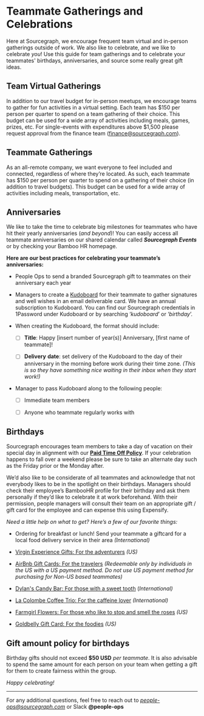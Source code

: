 # Teammate Gatherings and Celebrations

Here at Sourcegraph, we encourage frequent team virtual and in-person gatherings outside of work. We also like to celebrate, and we like to celebrate *you*! Use this guide for team gatherings and to celebrate your teammates' birthdays, anniversaries, and source some really great gift ideas.

## Team Virtual Gatherings

In addition to our travel budget for in-person meetups, we encourage teams to gather for fun activities in a virtual setting. Each team has $150 per person per quarter to spend on a team gathering of their choice. This budget can be used for a wide array of activities including meals, games, prizes, etc. For single-events with expenditures above $1,500 please request approval from the finance team (finance@sourcegraph.com).

## Teammate Gatherings
As an all-remote company, we want everyone to feel included and connected, regardless of where they’re located. As such, each teammate has $150 per person per quarter to spend on a gathering of their choice (in addition to travel budgets). This budget can be used for a wide array of activities including meals, transportation, etc. 

## Anniversaries

We like to take the time to celebrate big milestones for teammates who have hit their yearly anniversaries (*and beyond*)! You can easily access all teammate anniversaries on our shared calendar called ***Sourcegraph Events*** or by checking your Bamboo HR homepage.

**Here are our best practices for celebrating your teammate’s anniversaries:**

-   People Ops to send a branded Sourcegraph gift to teammates on their anniversary each year

-   Managers to create a [Kudoboard](https://www.kudoboard.com/) for their teammate to gather signatures and well wishes in an email deliverable card. We have an annual subscription to Kudoboard. You can find our Sourcegraph credentials in 1Password under Kudoboard or by searching ‘*kudoboard*’ or ‘*birthday*’.
    
-   When creating the Kudoboard, the format should include:
    
	 - [ ] **Title**: Happy [insert number of year(s)] Anniversary, [first name of teammate]!
    
	 - [ ] **Delivery** **date**: set delivery of the Kudoboard to the day of their anniversary in the morning before work during their time zone. *(This is so they have something nice waiting in their inbox when they start work!)*
    

-   Manager to pass Kudoboard along to the following people:
    

	 - [ ] Immediate team members
      
	 - [ ] Anyone who teammate regularly works with  
  

## Birthdays

Sourcegraph encourages team members to take a day of vacation on their special day in alignment with our [**Paid Time Off Policy**](https://docs.google.com/document/d/1nqkTF_e32wx_WMw5Y1a2C8iyh-iRtIcC9Mc54YwPSko/edit). If your celebration happens to fall over a weekend please be sure to take an alternate day such as the Friday prior or the Monday after.  
  
We’d also like to be considerate of all teammates and acknowledge that not everybody likes to be in the spotlight on their birthdays. Managers should check their employee’s BambooHR profile for their birthday and ask them personally if they’d like to celebrate it at work beforehand. With their permission, people managers will consult their team on an appropriate gift / gift card for the employee and can expense this using Expensify.  
  
*Need a little help on what to get? Here’s a few of our favorite things:*

  

-   Ordering for breakfast or lunch! Send your teammate a giftcard for a local food delivery service in their area *(International)*
    
-   [Virgin Experience Gifts: For the adventurers](https://www.virginexperiencegifts.com/) *(US)*
    
-   [AirBnb Gift Cards: For the travelers](https://www.airbnb.com/d/gift-cards) *(Redeemable only by individuals in the US with a US payment method. Do not use US payment method for purchasing for Non-US based teammates)*
    
-   [Dylan's Candy Bar: For those with a sweet tooth](https://www.dylanscandybar.com/) (*International)*
    
-   [La Colombe Coffee Trio: For the caffeine lover](https://www.lacolombe.com/products/greatest-hits-gift-box/?utm_campaign=21181&utm_content=2-353739&utm_source=pepperjam&utm_medium=affiliate&publisherId=%5Bsubid%5D&clickId=3570909913) *(International)*
    
-   [Farmgirl Flowers: For those who like to stop and smell the roses](https://farmgirlflowers.com/) *(US)*
    
-   [Goldbelly Gift Card: For the foodies](https://www.goldbelly.com/) *(US)*
    

  

## Gift amount policy for birthdays

Birthday gifts should not exceed  **$50 USD** *per teammate*. It is also advisable to spend the same amount for each person on your team when getting a gift for them to create fairness within the group.

*Happy celebrating!*
_________
For any additional questions, feel free to reach out to *people-ops@sourcegraph.com* or Slack **@people-ops**
